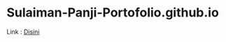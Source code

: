 # Sulaiman-Panji-Portofolio.github.io
Link : <a href="https://khairililmi2468gmailcom.github.io/Sulaiman-Panji-Portofolio.github.io/">Disini</a>
